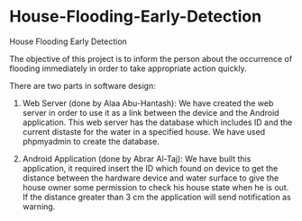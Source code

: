 # House-Flooding-Early-Detection
House Flooding Early Detection

The objective of this project is to inform the person about the occurrence of flooding immediately in order to take appropriate action quickly.

There are two parts in software design:
1. Web Server (done by Alaa Abu-Hantash):
We have created the web server in order to use it as a link between the device and the Android application. This web server has the database which includes ID and the current distaste for the water in a specified house. We have used phpmyadmin to create the database.

2. Android Application (done by Abrar Al-Taj):
We have built this application, it required insert the ID which found on device to get the distance between the hardware device and water surface to give the house owner some permission to check his house state when he is out. If the distance greater than 3 cm the application will send notification as warning.
